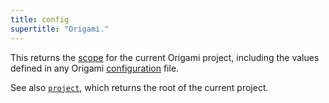 ```yaml
---
title: config
supertitle: "Origami."
---
```


This returns the [scope](/language/scope.html) for the current Origami project, including the values defined in any Origami [configuration](/language/configuration.html) file.

See also [`project`](project.html), which returns the root of the current project.
